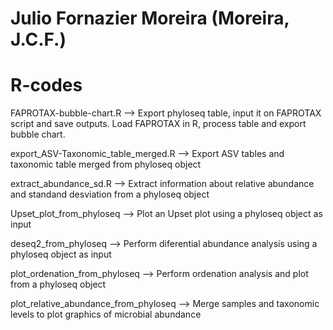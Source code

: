# Julio Fornazier Moreira (Moreira, J.C.F.) 
# R-codes

FAPROTAX-bubble-chart.R --> Export phyloseq table, input it on FAPROTAX script and save outputs. Load FAPROTAX in R, process table and export bubble chart.

export_ASV-Taxonomic_table_merged.R --> Export ASV tables and taxonomic table merged from phyloseq object

extract_abundance_sd.R --> Extract information about relative abundance and standand desviation from a phyloseq object

Upset_plot_from_phyloseq --> Plot an Upset plot using a phyloseq object as input

deseq2_from_phyloseq --> Perform diferential abundance analysis using a phyloseq object as input

plot_ordenation_from_phyloseq --> Perform ordenation analysis and plot from a phyloseq object

plot_relative_abundance_from_phyloseq --> Merge samples and taxonomic levels to plot graphics of microbial abundance
